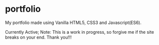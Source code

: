 # portfolio
My portfolio made using Vanilla HTML5, CSS3 and Javascript(ES6).

Currently Active;
Note: This is a work in progress, so forgive me if the site breaks on your end. Thank you!!!
